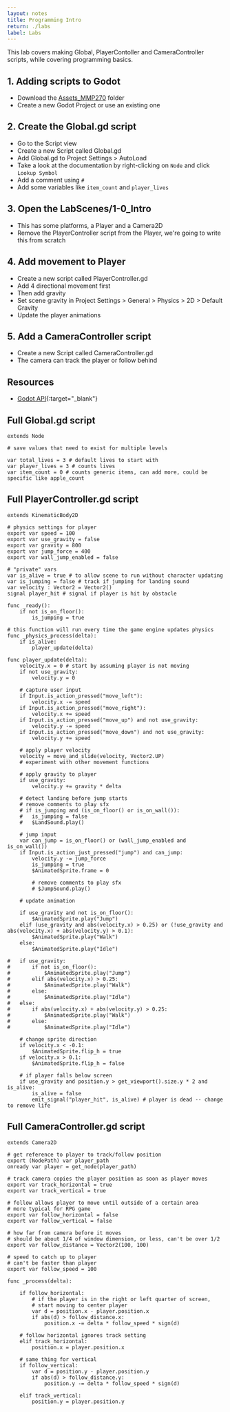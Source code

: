 ```yaml
---
layout: notes
title: Programming Intro
return: ./labs
label: Labs
---
```


This lab covers making Global, PlayerContoller and CameraController scripts, while covering programming basics.

## 1. Adding scripts to Godot
- Download the [Assets_MMP270](./Assets_MMP270.zip) folder
- Create a new Godot Project or use an existing one

## 2. Create the Global.gd script
- Go to the Script view
- Create a new Script called Global.gd
- Add Global.gd to Project Settings > AutoLoad
- Take a look at the documentation by right-clicking on `Node` and click `Lookup Symbol`
- Add a comment using `#`
- Add some variables like `item_count` and `player_lives`

## 3. Open the LabScenes/1-0_Intro
- This has some platforms, a Player and a Camera2D
- Remove the PlayerController script from the Player, we're going to write this from scratch

## 4. Add movement to Player
- Create a new script called PlayerController.gd
- Add 4 directional movement first
- Then add gravity
- Set scene gravity in Project Settings > General > Physics > 2D > Default Gravity
- Update the player animations

## 5. Add a CameraController script
- Create a new Script called CameraController.gd
- The camera can track the player or follow behind

## Resources
- [Godot API](https://docs.godotengine.org/en/stable/classes/index.html){:target="_blank"}

## Full Global.gd script
```
extends Node

# save values that need to exist for multiple levels

var total_lives = 3 # default lives to start with
var player_lives = 3 # counts lives 
var item_count = 0 # counts generic items, can add more, could be specific like apple_count

```

## Full PlayerController.gd script
```
extends KinematicBody2D

# physics settings for player
export var speed = 100
export var use_gravity = false
export var gravity = 800
export var jump_force = 400
export var wall_jump_enabled = false

# "private" vars 
var is_alive = true # to allow scene to run without character updating
var is_jumping = false # track if jumping for landing sound
var velocity : Vector2 = Vector2()
signal player_hit # signal if player is hit by obstacle

func _ready():
	if not is_on_floor():
		is_jumping = true

# this function will run every time the game engine updates physics
func _physics_process(delta):
	if is_alive:
		player_update(delta)

func player_update(delta):
	velocity.x = 0 # start by assuming player is not moving
	if not use_gravity:
		velocity.y = 0
	
	# capture user input
	if Input.is_action_pressed("move_left"):
		velocity.x -= speed
	if Input.is_action_pressed("move_right"):
		velocity.x += speed
	if Input.is_action_pressed("move_up") and not use_gravity:
		velocity.y -= speed
	if Input.is_action_pressed("move_down") and not use_gravity:
		velocity.y += speed

	# apply player velocity
	velocity = move_and_slide(velocity, Vector2.UP)
	# experiment with other movement functions 
	
	# apply gravity to player
	if use_gravity:
		velocity.y += gravity * delta
	
	# detect landing before jump starts
	# remove comments to play sfx
	# if is_jumping and (is_on_floor() or is_on_wall()):
	#	is_jumping = false
	#	$LandSound.play()
	
	# jump input
	var can_jump = is_on_floor() or (wall_jump_enabled and is_on_wall())
	if Input.is_action_just_pressed("jump") and can_jump:
		velocity.y -= jump_force
		is_jumping = true
		$AnimatedSprite.frame = 0
		
		# remove comments to play sfx
		# $JumpSound.play()
	
	# update animation
	
	if use_gravity and not is_on_floor():
		$AnimatedSprite.play("Jump")
	elif (use_gravity and abs(velocity.x) > 0.25) or (!use_gravity and abs(velocity.x) + abs(velocity.y) > 0.1):
		$AnimatedSprite.play("Walk")
	else:
		$AnimatedSprite.play("Idle")

#	if use_gravity:
#		if not is_on_floor():
#			$AnimatedSprite.play("Jump")
#		elif abs(velocity.x) > 0.25:
#			$AnimatedSprite.play("Walk")
#		else:
#			$AnimatedSprite.play("Idle")
#	else:
#		if abs(velocity.x) + abs(velocity.y) > 0.25:
#			$AnimatedSprite.play("Walk")
#		else:
#			$AnimatedSprite.play("Idle")
		
	# change sprite direction
	if velocity.x < -0.1:
		$AnimatedSprite.flip_h = true
	if velocity.x > 0.1:
		$AnimatedSprite.flip_h = false
		
	# if player falls below screen
	if use_gravity and position.y > get_viewport().size.y * 2 and is_alive:
		is_alive = false
		emit_signal("player_hit", is_alive) # player is dead -- change to remove life

```

## Full CameraController.gd script

```
extends Camera2D

# get reference to player to track/follow position
export (NodePath) var player_path
onready var player = get_node(player_path)

# track camera copies the player position as soon as player moves
export var track_horizontal = true
export var track_vertical = true

# follow allows player to move until outside of a certain area
# more typical for RPG game
export var follow_horizontal = false
export var follow_vertical = false

# how far from camera before it moves
# should be about 1/4 of window dimension, or less, can't be over 1/2
export var follow_distance = Vector2(100, 100)

# speed to catch up to player
# can't be faster than player
export var follow_speed = 100 
	
func _process(delta):

	if follow_horizontal:
		# if the player is in the right or left quarter of screen, 
		# start moving to center player
		var d = position.x - player.position.x
		if abs(d) > follow_distance.x:
			position.x -= delta * follow_speed * sign(d)
	
	# follow horizontal ignores track setting
	elif track_horizontal:
		position.x = player.position.x
	
	# same thing for vertical
	if follow_vertical:
		var d = position.y - player.position.y
		if abs(d) > follow_distance.y:
			position.y -= delta * follow_speed * sign(d)
			
	elif track_vertical:
		position.y = player.position.y


```
